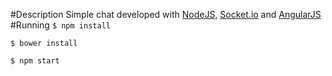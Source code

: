 #Description
Simple chat developed with [NodeJS](https://nodejs.org), [Socket.io](http://socket.io/) and [AngularJS](https://angularjs.org/)
#Running
`$ npm install`

`$ bower install`

`$ npm start`